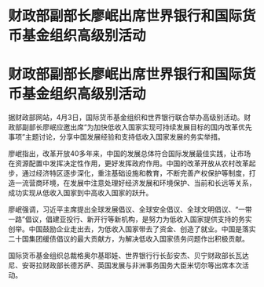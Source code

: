 # 财政部副部长廖岷出席世界银行和国际货币基金组织高级别活动

# 财政部副部长廖岷出席世界银行和国际货币基金组织高级别活动

据财政部网站，4月3日，国际货币基金组织和世界银行联合举办高级别活动。财政部副部长廖岷应邀出席“为加快低收入国家实现可持续发展目标的国内改革优先事项”主题讨论，分享中国发展经验和支持低收入国家发展的务实举措。

廖岷指出，改革开放40多年来，中国的发展总体符合国际发展最佳实践，让市场在资源配置中发挥决定性作用，更好发挥政府作用。中国的改革开放从农村改革起步，通过经济特区逐步深化，重注基础设施和教育，不断完善产权保护等制度，打造一流营商环境，在发展中注意处理好经济发展和环境保护、当前和长远等关系，成功实现从低收入国家到中高收入国家的跃升。

廖岷强调，习近平主席提出全球发展倡议、全球安全倡议、全球文明倡议、“一带一路”倡议，倡建亚投行、新开行等新机构，是努力为低收入国家提供支持的务实创举。中国鼓励企业走出去，为低收入国家带去了资金、创造了就业。中国是落实二十国集团缓债倡议的最大贡献方，为解决低收入国家债务问题作出积极贡献。

国际货币基金组织总裁格奥尔基耶娃、世界银行行长彭安杰、贝宁财政部长瓦达尼、安哥拉财政部长德苏萨、英国发展与非洲事务国务大臣米切尔等出席本次活动。


